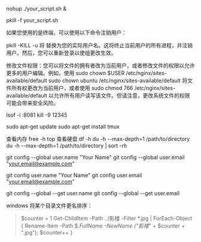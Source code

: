 nohup ./your_script.sh &

pkill -f your_script.sh



如果您使用的是终端，可以使用以下命令注销用户：

pkill -KILL -u <username>
将 <username> 替换为您的实际用户名。这将终止当前用户的所有进程，并注销用户。然后，您可以重新登录以使组更改生效。


修改文件权限：您可以将文件的拥有者改为当前用户，或者修改文件的权限以允许更多的用户编辑。例如，使用
sudo chown $USER /etc/nginx/sites-available/default
sudo chown ubuntu /etc/nginx/sites-available/default
将文件所有权更改为当前用户，或者使用
sudo chmod 766 /etc/nginx/sites-available/default 以允许所有用户读写该文件。但请注意，更改系统文件的权限可能会带来安全风险。

lsof -i :8081
kill -9 12345

sudo apt-get update
sudo apt-get install tmux

查看内存
free -h
top
查看硬盘
df -h
du -h --max-depth=1 /path/to/directory
du -h --max-depth=1 /path/to/directory | sort -rh

git config --global user.name "Your Name"
git config --global user.email "your.email@example.com"

git config user.name "Your Name"
git config user.email "your.email@example.com"

git config --global --get user.name
git config --global --get user.email

windows 将某个目录文件更名排序：

> $counter = 1
> Get-ChildItem -Path ../影楼 -Filter \*.jpg | ForEach-Object { Rename-Item -Path $_.FullName -NewName ("影楼_" + $counter + ".jpg"); $counter++ }
